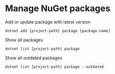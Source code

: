 # Manage NuGet packages

Add or update package with latest version

```
dotnet add [project-path] package [package-name]
```

Show all packages

```
dotnet list [project-path] package
```

Show all outdated packages

```
dotnet list [project-path] package --outdated
```